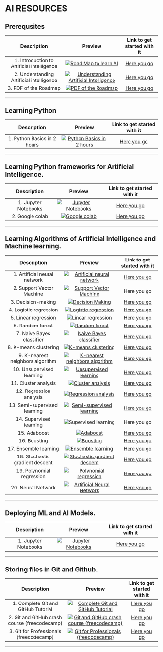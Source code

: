  # AI RESOURCES

## Prerequsites
|Description | Preview   | Link to get started with it   |
| :------------: | :------------: | :------------: |
|  1. Introduction to Artificial Intelligence| <center> [![Road Map to learn AI](https://i.ytimg.com/vi/I6BRHxNilMw/mqdefault.jpg "Road Map to learnAI")](https://www.youtube.com/watch?v=I6BRHxNilMw "Introduction to Linux") <center>  | [Here you go](https://youtu.be/I6BRHxNilMw)
|  2. Understanding Artificial intelligence | <center> [![Understanding Artificial Intelligence](https://i.ytimg.com/vi/J_YLjCTOFWE/mqdefault.jpg "Understanding Artificial Intelligence")](https://www.youtube.com/watch?v=J_YLjCTOFWE "Understanding Artificial Intelligence") <center>  | [Here you go](https://www.youtube.com/watch?v=J_YLjCTOFWE)
|  3. PDF of the Roadmap | <center> [![PDF of the Roadmap](https://i.ytimg.com/vi/6uE4nfFgc5Q/mqdefault.jpg "PDF of the roadmap")](https://www.youtube.com/watch?v=6uE4nfFgc5Q "PDF of the roadmap") <center>  | [Here you go](https://www.youtube.com/watch?v=6uE4nfFgc5Q)
--- 
## Learning Python
|Description | Preview   | Link to get started with it   |
| :------------: | :------------: | :------------: |
|  1. Python Basics in 2 hours | <center> [![Python Basics in 2 hours](https://i.ytimg.com/vi/vLqTf2b6GZw/mqdefault.jpg "Python Basics in 2 hours")](https://www.youtube.com/watch?v=vLqTf2b6GZw "Python Basics in 2 hours") <center>  | [Here you go](https://www.youtube.com/watch?v=vLqTf2b6GZw)
---
## Learning Python frameworks for Artificial Intelligence.

|Description | Preview   | Link to get started with it   |
| :------------: | :------------: | :------------: |
|  1. Jupyter Notebooks | <center> [![Jupyter Notebooks](https://i.ytimg.com/vi/3C9E2yPBw7s/mqdefault.jpg "Jupyter Notebooks")](https://youtu.be/3C9E2yPBw7s "Jupyter Notebooks") <center>  | [Here you go](https://youtu.be/3C9E2yPBw7s)
|  2. Google colab | <center> [![Google colab](https://i.ytimg.com/vi/iMlMfrXJYSg/mqdefault.jpg "Google colab")](https://youtu.be/iMlMfrXJYSg "Google colab") <center>  | [Here you go](https://youtu.be/iMlMfrXJYSg)

---
## Learning Algorithms of Artificial Intelligence and Machine learning.
|Description | Preview   | Link to get started with it   |
| :------------: | :------------: | :------------: |
|  1. Artificial neural network  | <center> [![Artificial neural network ](https://i.ytimg.com/vi/g9coqhm5CUM/mqdefault.jpg "Artificial Neural Network ")](https://youtube.com/playlist?list=PLhdVEDm7SZ-PdtzOkXWb6xyAPxFInnpx- "Artificial neural Network ") <center>  | [Here you go](https://youtube.com/playlist?list=PLhdVEDm7SZ-PdtzOkXWb6xyAPxFInnpx-)
|  2. Support Vector Machine  | <center> [![Support Vector Machine](https://i.ytimg.com/vi/ugTxMLjLS8M/mqdefault.jpg "Support Vector Machine")](https://youtube.com/playlist?list=PLKnIA16_RmvbOIFee-ra7U6jR2oIbCZBL "Support Vector Machine ") <center>  | [Here you go](https://youtube.com/playlist?list=PLKnIA16_RmvbOIFee-ra7U6jR2oIbCZBL)
|  3. Decision-making  | <center> [![Decision Making ](https://i.ytimg.com/vi/qDcl-FRnwSU/mqdefault.jpg "Decision Making ")](https://youtu.be/qDcl-FRnwSU "Decision-making ") <center>  | [Here you go](https://youtu.be/qDcl-FRnwSU)
|  4. Logistic regression  | <center> [![Logistic regression ](https://i.ytimg.com/vi/XnOAdxOWXWg/mqdefault.jpg "Logistic regression ")](https://youtu.be/XnOAdxOWXWg "Logistic regression ") <center>  | [Here you go](https://youtu.be/XnOAdxOWXWg)
|  5. Linear regression  | <center> [![Linear regression ](https://i.ytimg.com/vi/NUXdtN1W1FE/mqdefault.jpg "Linear regression ")](https://youtu.be/NUXdtN1W1FE "Linear regression ") <center>  | [Here you go](https://youtu.be/NUXdtN1W1FE)
|  6. Random forest  | <center> [![Random forest ](https://i.ytimg.com/vi/eM4uJ6XGnSM/mqdefault.jpg "Random forest ")](https://youtu.be/eM4uJ6XGnSM "Random forest ") <center>  | [Here you go](https://youtu.be/eM4uJ6XGnSM)
|  7. Naive Bayes classifier  | <center> [![Naive Bayes classifier ](https://i.ytimg.com/vi/l3dZ6ZNFjo0/mqdefault.jpg "Naive Bayes classifier ")](https://youtu.be/l3dZ6ZNFjo0 "Naive Bayes classifier ") <center>  | [Here you go](https://youtu.be/l3dZ6ZNFjo0)
|  8. K-means clustering  | <center> [![K-means clustering ](https://i.ytimg.com/vi/Xvwt7y2jf5E/mqdefault.jpg "K-means clustering ")](https://youtu.be/Xvwt7y2jf5E "K-means clustering ") <center>  | [Here you go](https://youtu.be/Xvwt7y2jf5E)
|  9. K-nearest neighbors algorithm   | <center> [![K-nearest neighbors algorithm ](https://i.ytimg.com/vi/4HKqjENq9OU/mqdefault.jpg "K-nearest neighbors algorithm ")](https://youtu.be/4HKqjENq9OU "K-nearest neighbors algorithm ") <center>  | [Here you go](https://youtu.be/4HKqjENq9OU)
|  10. Unsupervised learning  | <center> [![Unsupervised learning ](https://i.ytimg.com/vi/D6gtZrsYi6c/mqdefault.jpg "Unsupervised learning ")](https://youtu.be/D6gtZrsYi6c "Unsupervised learning ") <center>  | [Here you go](https://youtu.be/D6gtZrsYi6c)
|  11. Cluster analysis  | <center> [![Cluster analysis ](https://i.ytimg.com/vi/Xvwt7y2jf5E/mqdefault.jpg "Cluster analysis ")](https://youtu.be/Xvwt7y2jf5E "Cluster analysis ") <center>  | [Here you go](https://youtu.be/Xvwt7y2jf5E)
|  12. Regression analysis  | <center> [![Regression analysis  ](https://i.ytimg.com/vi/DtOYBxi4AIE/mqdefault.jpg "Regression analysis  ")](https://youtu.be/DtOYBxi4AIE "Regression analysis  ") <center>  | [Here you go](https://youtu.be/DtOYBxi4AIE)
|  13. Semi-supervised learning  | <center> [![Semi-supervised learning ](https://i.ytimg.com/vi/tJmVf88l_ys/mqdefault.jpg "Semi-supervised learning ")](https://youtu.be/tJmVf88l_ys "Semi-supervised learning ") <center>  | [Here you go](https://youtu.be/tJmVf88l_ys)
|  14. Supervised learning  | <center> [![Supervised learning ](https://i.ytimg.com/vi/tJmVf88l_ys/mqdefault.jpg "Supervised learning ")](https://youtu.be/tJmVf88l_ys "Supervised learning ") <center>  | [Here you go](https://youtu.be/tJmVf88l_ys)
|  15. Adaboost  | <center> [![Adaboost ](https://i.ytimg.com/vi/wF5t4Mmv5us/mqdefault.jpg "Adaboost ")](https://youtu.be/wF5t4Mmv5us "Adaboost ") <center>  | [Here you go](https://youtu.be/wF5t4Mmv5us)
|  16. Boosting  | <center> [![Boosting ](https://i.ytimg.com/vi/kho6oANGu_A/mqdefault.jpg "Boosting ")](https://youtu.be/kho6oANGu_A "Boosting ") <center>  | [Here you go](https://youtu.be/kho6oANGu_A)
|  17. Ensemble learning   | <center> [![Ensemble learning  ](https://i.ytimg.com/vi/WtWxOhhZWX0/mqdefault.jpg "Ensemble learning  ")](https://youtu.be/WtWxOhhZWX0 "Ensemble learning  ") <center>  | [Here you go](https://youtu.be/WtWxOhhZWX0)
|  18. Stochastic gradient descent  | <center> [![Stochastic gradient descent ](https://i.ytimg.com/vi/YrEMPoWQRoE/mqdefault.jpg "Stochastic gradient descent ")](https://youtu.be/YrEMPoWQRoE "Stochastic gradient descent ") <center>  | [Here you go](https://youtu.be/YrEMPoWQRoE)
|  19. Polynomial regression | <center> [![Polynomial regression ](https://i.ytimg.com/vi/H8kocPOT5v0/mqdefault.jpg "Polynomial regression ")](https://youtu.be/H8kocPOT5v0 "Polynomial regression ") <center>  | [Here you go](https://youtu.be/H8kocPOT5v0) 
|  20. Neural Network | <center> [![Artificial Neural Network ](https://i.ytimg.com/vi/Rs_rAxEsAvI/mqdefault.jpg "Artificial Neural Network ")](https://youtu.be/H8kocPOT5v0 "Artificial Neural Network ") <center>  | [Here you go](https://youtu.be/Rs_rAxEsAvI) 
---

## Deploying ML and AI Models.

|Description | Preview   | Link to get started with it   |
| :------------: | :------------: | :------------: |
|  1. Jupyter Notebooks | <center> [![Jupyter Notebooks](https://i.ytimg.com/vi/bjsJOl8gz5k/mqdefault.jpg "Jupyter Notebooks")](https://youtube.com/playlist?list=PLZoTAELRMXVOAvUbePX1lTdxQR8EY35Z1 "Jupyter Notebooks") <center>  | [Here you go](https://youtube.com/playlist?list=PLZoTAELRMXVOAvUbePX1lTdxQR8EY35Z1)



---
## Storing files in Git and Github.
|Description | Preview   | Link to get started with it   |
| :------------: | :------------: | :------------: |
|  1. Complete Git and GitHub Tutorial | <center> [![Complete Git and GitHub Tutorial](https://i.ytimg.com/vi/apGV9Kg7ics/mqdefault.jpg "Complete Git and GitHub Tutorial")](https://www.youtube.com/watch?v=apGV9Kg7ics "Complete Git and GitHub Tutorial") <center>  | [Here you go](https://www.youtube.com/watch?v=apGV9Kg7ics)
|  2. Git and GitHub crash course (freecodecamp) | <center> [![Git and GitHub crash course (freecodecamp)](https://i.ytimg.com/vi/RGOj5yH7evk/mqdefault.jpg "Git and GitHub crash course (freecodecamp)")](https://www.youtube.com/watch?v=RGOj5yH7evk "Git and GitHub crash course (freecodecamp)") <center>  | [Here you go](https://www.youtube.com/watch?v=RGOj5yH7evk)
|  3. Git for Professionals (freecodecamp) | <center> [![Git for Professionals (freecodecamp)](https://i.ytimg.com/vi/Uszj_k0DGsg/mqdefault.jpg "Git for Professionals (freecodecamp)")](https://www.youtube.com/watch?v=Uszj_k0DGsg "Git for Professionals (freecodecamp)") <center>  | [Here you go](https://www.youtube.com/watch?v=Uszj_k0DGsg)
---

